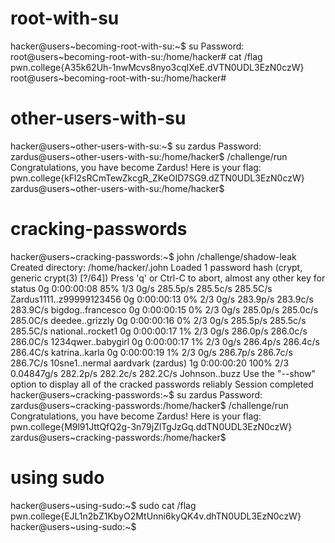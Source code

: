 # root-with-su
hacker@users~becoming-root-with-su:~$ su
Password: 
root@users~becoming-root-with-su:/home/hacker# cat /flag
pwn.college{A35k62Uh-1nwMcvs8nyo3cqlXeE.dVTN0UDL3EzN0czW}
root@users~becoming-root-with-su:/home/hacker# 

# other-users-with-su
hacker@users~other-users-with-su:~$ su zardus
Password: 
zardus@users~other-users-with-su:/home/hacker$ /challenge/run
Congratulations, you have become Zardus! Here is your flag:
pwn.college{kFl2sRCmTewZkcgR_ZKeOID7SG9.dZTN0UDL3EzN0czW}
zardus@users~other-users-with-su:/home/hacker$ 


# cracking-passwords
hacker@users~cracking-passwords:~$ john /challenge/shadow-leak
Created directory: /home/hacker/.john
Loaded 1 password hash (crypt, generic crypt(3) [?/64])
Press 'q' or Ctrl-C to abort, almost any other key for status
0g 0:00:00:08 85% 1/3 0g/s 285.5p/s 285.5c/s 285.5C/s Zardus1111..z99999123456
0g 0:00:00:13 0% 2/3 0g/s 283.9p/s 283.9c/s 283.9C/s bigdog..francesco
0g 0:00:00:15 0% 2/3 0g/s 285.0p/s 285.0c/s 285.0C/s deedee..grizzly
0g 0:00:00:16 0% 2/3 0g/s 285.5p/s 285.5c/s 285.5C/s national..rocket1
0g 0:00:00:17 1% 2/3 0g/s 286.0p/s 286.0c/s 286.0C/s 1234qwer..babygirl
0g 0:00:00:17 1% 2/3 0g/s 286.4p/s 286.4c/s 286.4C/s katrina..karla
0g 0:00:00:19 1% 2/3 0g/s 286.7p/s 286.7c/s 286.7C/s 10sne1..nermal
aardvark         (zardus)
1g 0:00:00:20 100% 2/3 0.04847g/s 282.2p/s 282.2c/s 282.2C/s Johnson..buzz
Use the "--show" option to display all of the cracked passwords reliably
Session completed
hacker@users~cracking-passwords:~$ su zardus
Password: 
zardus@users~cracking-passwords:/home/hacker$ /challenge/run
Congratulations, you have become Zardus! Here is your flag:
pwn.college{M9l91JttQfQ2g-3n79jZlTgJzGq.ddTN0UDL3EzN0czW}
zardus@users~cracking-passwords:/home/hacker$ 

# using sudo 
hacker@users~using-sudo:~$ sudo cat /flag
pwn.college{EJL1n2bZ1KbyO2MtUnni6kyQK4v.dhTN0UDL3EzN0czW}
hacker@users~using-sudo:~$ 




